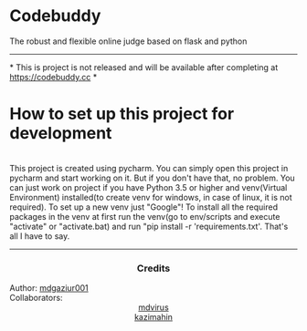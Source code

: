 <h1>Codebuddy</h1>
<span>The robust and flexible online judge based on flask and python</span>
<hr/>
* This is project is not released and will be available after completing at 
<a href="https://codebuddy.cc">https://codebuddy.cc</a> *


<h1>How to set up this project for development</h1><br/>
This project is created using pycharm. You can simply open this project in pycharm and start
working on it. But if you don't have that, no problem. You can just work on project if you have 
Python 3.5 or higher and venv(Virtual Environment) installed(to create venv for windows, in case of linux,
it is not required). To set up a new venv just "Google"!
To install all the required packages in the venv at first run the venv(go to env/scripts and execute "activate" or "activate.bat) and run "pip install -r 'requirements.txt'. That's all I have to say.
<hr/>

<h3 align="center">Credits</h3>
Author: <a href="https://github.com/mdgaziur001">mdgaziur001</a><br/>
Collaborators:<br/>
<div align="center">
    <a href="https://github.com/mdvirus">mdvirus</a><br/>
    <a href="https://github.com/kazimahin">kazimahin</a>
</div>